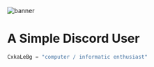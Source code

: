 ![banner](https://cdn.discordapp.com/attachments/975797734814658580/982343648417021972/cxka_noir_et_blanc1.jpg) 

# A Simple Discord User
 ```python
 CxkaLeBg = "computer / informatic enthusiast"
 ```

